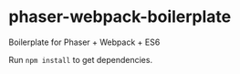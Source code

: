 # phaser-webpack-boilerplate
Boilerplate for Phaser + Webpack + ES6

Run `npm install` to get dependencies.

